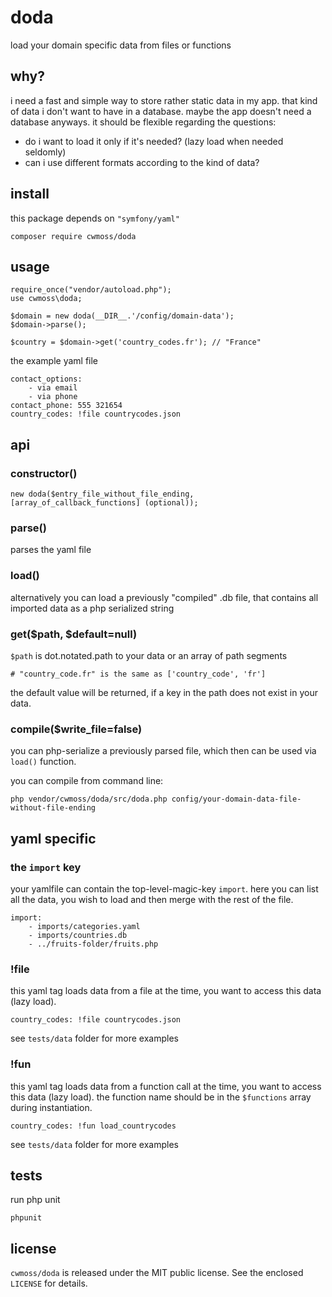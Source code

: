 # doda

load your domain specific data from files or functions

## why?

i need a fast and simple way to store rather static data in my app. that kind of data i don't want to have in a database. maybe the app doesn't need a database anyways. it should be flexible regarding the questions: 

* do i want to load it only if it's needed? (lazy load when needed seldomly) 
* can i use different formats according to the kind of data?

## install 

this package depends on `"symfony/yaml"`

    composer require cwmoss/doda

## usage

    require_once("vendor/autoload.php");
    use cwmoss\doda;

    $domain = new doda(__DIR__.'/config/domain-data');
    $domain->parse();

    $country = $domain->get('country_codes.fr'); // "France"

the example yaml file

    contact_options:
        - via email
        - via phone
    contact_phone: 555 321654
    country_codes: !file countrycodes.json

## api

### constructor()

    new doda($entry_file_without_file_ending, [array_of_callback_functions] (optional));

### parse()

parses the yaml file

### load()

alternatively you can load a previously "compiled" .db file, that contains all imported data as a php serialized string

### get($path, $default=null)

`$path` is dot.notated.path to your data or an array of path segments

    # "country_code.fr" is the same as ['country_code', 'fr']

the default value will be returned, if a key in the path does not exist in your data.

### compile($write_file=false)

you can php-serialize a previously parsed file, which then can be used via `load()` function.

you can compile from command line:

    php vendor/cwmoss/doda/src/doda.php config/your-domain-data-file-without-file-ending

## yaml specific

### the `import` key

your yamlfile can contain the top-level-magic-key `import`. here you can list all the data, you wish to load and then merge with the rest of the file.

    import:
        - imports/categories.yaml
        - imports/countries.db
        - ../fruits-folder/fruits.php

### !file

this yaml tag loads data from a file at the time, you want to access this data (lazy load).

    country_codes: !file countrycodes.json

see `tests/data` folder for more examples

### !fun

this yaml tag loads data from a function call at the time, you want to access this data (lazy load).
the function name should be in the `$functions` array during instantiation.

    country_codes: !fun load_countrycodes

see `tests/data` folder for more examples

## tests

run php unit

    phpunit

## license

`cwmoss/doda` is released under the MIT public license. See the enclosed `LICENSE` for details.
